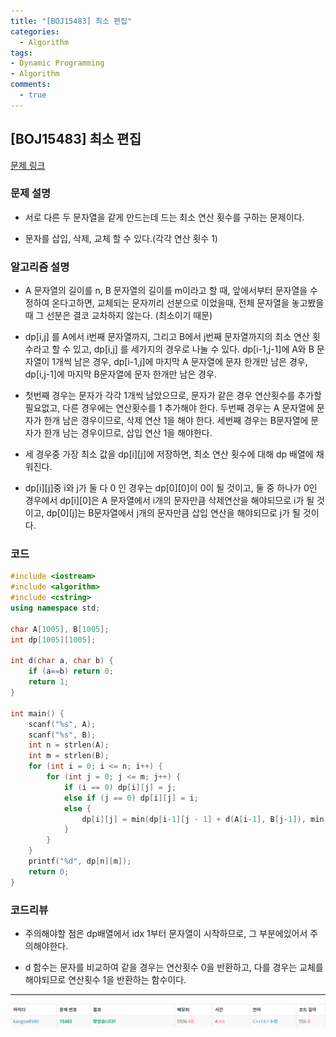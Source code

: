 ```yaml
---
title: "[BOJ15483] 최소 편집"
categories:
  - Algorithm
tags:
- Dynamic Programming
- Algorithm
comments:
  - true
---
```

## [BOJ15483] 최소 편집

[문제 링크](https://www.acmicpc.net/problem/15483)

### 문제 설명

* 서로 다른 두 문자열을 같게 만드는데 드는 최소 연산 횟수를 구하는 문제이다.

* 문자를 삽입, 삭제, 교체 할 수 있다.(각각 연산 횟수 1)

### 알고리즘 설명

* A 문자열의 길이를 n, B 문자열의 길이를 m이라고 할 때, 앞에서부터 문자열을 수정하여 온다고하면, 교체되는 문자끼리 선분으로 이었을때, 전체 문자열을 놓고봤을 때 그 선분은 결코 교차하지 않는다. (최소이기 때문)

* dp[i,j] 를 A에서 i번째 문자열까지, 그리고 B에서 j번째 문자열까지의 최소 연산 횟수라고 할 수 있고, dp[i,j] 를 세가지의 경우로 나눌 수 있다. dp[i-1,j-1]에 A와 B 문자열이 1개씩 남은 경우, dp[i-1,j]에 마지막 A 문자열에 문자 한개만 남은 경우, dp[i,j-1]에 마지막 B문자열에 문자 한개만 남은 경우.

* 첫번째 경우는 문자가 각각 1개씩 남았으므로, 문자가 같은 경우 연산횟수를 추가할 필요없고, 다른 경우에는 연산횟수를 1 추가해야 한다. 두번째 경우는 A 문자열에 문자가 한개 남은 경우이므로, 삭제 연산 1을 해야 한다. 세번째 경우는 B문자열에 문자가 한개 남는 경우이므로, 삽입 연산 1을 해야한다.

* 세 경우중 가장 최소 값을 dp[i][j]에 저장하면, 최소 연산 횟수에 대해 dp 배열에 채워진다.

* dp[i][j]중 i와 j가 둘 다 0 인 경우는 dp[0][0]이 0이 될 것이고, 둘 중 하나가 0인 경우에서 dp[i][0]은 A 문자열에서 i개의 문자만큼 삭제연산을 해야되므로 i가 될 것이고, dp[0][j]는 B문자열에서 j개의 문자만큼 삽입 연산을 해야되므로 j가 될 것이다.

### 코드

```cpp
#include <iostream>
#include <algorithm>
#include <cstring>
using namespace std;

char A[1005], B[1005];
int dp[1005][1005];

int d(char a, char b) {
	if (a==b) return 0;
	return 1;
}

int main() {
	scanf("%s", A);
	scanf("%s", B);
	int n = strlen(A);
	int m = strlen(B);
	for (int i = 0; i <= n; i++) {
		for (int j = 0; j <= m; j++) {
			if (i == 0) dp[i][j] = j;
			else if (j == 0) dp[i][j] = i;
			else {
				dp[i][j] = min(dp[i-1][j - 1] + d(A[i-1], B[j-1]), min(dp[i-1][j] + 1, dp[i][j-1] + 1));
			}
		}
	}
	printf("%d", dp[n][m]);
	return 0;
}
```

### 코드리뷰

* 주의해야할 점은 dp배열에서 idx 1부터 문자열이 시작하므로, 그 부분에있어서 주의해야한다.

* d 함수는 문자를 비교하여 같을 경우는 연산횟수 0을 반환하고, 다를 경우는 교체를 해야되므로 연산횟수 1을 반환하는 함수이다.

---

![](/assets/img/Algorithm/0612.png)
